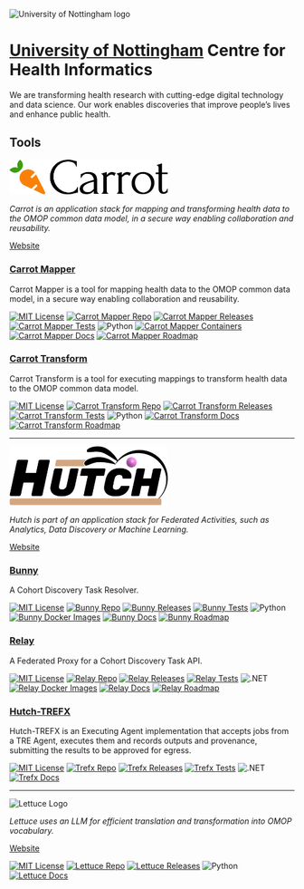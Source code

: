 ![University of Nottingham logo](https://avatars.githubusercontent.com/u/110397571?s=88 "University of Nottingham")
# [University of Nottingham](https://nottingham.ac.uk) Centre for Health Informatics

We are transforming health research with cutting-edge digital technology and data science. Our work enables discoveries that improve people’s lives and enhance public health. 

## Tools

<p align="left">
  <a href="https://carrot.ac.uk/" target="_blank">
  <picture>
    <source media="(prefers-color-scheme: dark)" srcset="https://raw.githubusercontent.com/Health-Informatics-UoN/carrot/main/images/logo-primary.png">
    <img alt="Carrot Logo" src="https://raw.githubusercontent.com/Health-Informatics-UoN/carrot/main/images/logo-primary.png" width="280"/>
  </picture>
  </a>
</p>

<em>Carrot is an application stack for mapping and transforming health data to the OMOP common data model, in a secure way enabling collaboration and reusability.</em>

[Website](https://carrot.ac.uk/)

### [Carrot Mapper][carrot-mapper-repo]

Carrot Mapper is a tool for mapping health data to the OMOP common data model, in a secure way enabling collaboration and reusability.

[![MIT License][license-badge]][carrot-mapper-repo]
[![Carrot Mapper Repo][github-badge]][carrot-mapper-repo]
[![Carrot Mapper Releases][carrot-mapper-releases-badge]][carrot-mapper-releases]
[![Carrot Mapper Tests][carrot-mapper-tests-badge]][carrot-mapper-tests]
![Python][python-badge]
[![Carrot Mapper Containers][docker-badge]][carrot-mapper-containers]
[![Carrot Mapper Docs][docs-badge]][carrot-mapper-docs]
[![Carrot Mapper Roadmap][roadmap-badge]][carrot-roadmap]

### [Carrot Transform][carrot-transform-repo]

Carrot Transform is a tool for executing mappings to transform health data to the OMOP common data model.

[![MIT License][license-badge]][carrot-Transform-repo]
[![Carrot Transform Repo][github-badge]][carrot-Transform-repo]
[![Carrot Transform Releases][carrot-Transform-releases-badge]][carrot-Transform-releases]
[![Carrot Transform Tests][carrot-Transform-tests-badge]][carrot-Transform-tests]
![Python][python-badge]
[![Carrot Transform Docs][docs-badge]][carrot-Transform-docs]
[![Carrot Transform Roadmap][roadmap-badge]][carrot-roadmap]

[carrot-mapper-repo]: https://github.com/Health-Informatics-UoN/carrot-mapper
[carrot-mapper-docs]: https://carrot.ac.uk/mapper/
[carrot-mapper-containers]: https://github.com/orgs/Health-Informatics-UoN/packages?tab=packages&q=carrot
[carrot-mapper-releases]: https://github.com/Health-Informatics-UoN/carrot-mapper/releases
[carrot-mapper-tests]: https://github.com/Health-Informatics-UoN/Carrot-Mapper/actions/workflows/test.yml
[carrot-mapper-releases-badge]: https://img.shields.io/github/v/tag/Health-Informatics-UoN/carrot-mapper
[carrot-mapper-tests-badge]: https://github.com/Health-Informatics-UoN/Carrot-Mapper/actions/workflows/test.yml/badge.svg
[carrot-roadmap]: https://github.com/orgs/Health-Informatics-UoN/projects/18

[carrot-transform-repo]: https://github.com/Health-Informatics-UoN/carrot-transform
[carrot-transform-docs]: https://carrot.ac.uk/transform/
[carrot-transform-releases]: https://github.com/Health-Informatics-UoN/carrot-transform/releases
[carrot-transform-tests]: https://github.com/Health-Informatics-UoN/carrot-transform/actions/workflows/pypi.publish.yml
[carrot-transform-releases-badge]: https://img.shields.io/github/v/tag/Health-Informatics-UoN/carrot-transform
[carrot-transform-tests-badge]: https://github.com/Health-Informatics-UoN/carrot-transform/actions/workflows/pypi.publish.yml/badge.svg

---

<p align="left">
  <picture>
    <img alt="Hutch Logo" src="https://raw.githubusercontent.com/Health-Informatics-UoN/hutch/refs/heads/main/website/public/images/hutch-logo-colour.svg" width="280"/>
  </picture>
</p>

<em>Hutch is part of an application stack for Federated Activities, such as Analytics, Data Discovery or Machine Learning.</em>

[Website][bunny-docs]

### [Bunny][bunny-repo]

A Cohort Discovery Task Resolver.

[![MIT License][license-badge]][bunny-repo]
[![Bunny Repo][github-badge]][bunny-repo]
[![Bunny Releases][bunny-releases-badge]][bunny-releases]
[![Bunny Tests][bunny-tests-badge]][bunny-tests]
![Python][python-badge]
[![Bunny Docker Images][docker-badge]][bunny-containers]
[![Bunny Docs][docs-badge]][bunny-docs]
[![Bunny Roadmap][roadmap-badge]][hutch-roadmap]

### [Relay][relay-repo]

A Federated Proxy for a Cohort Discovery Task API.

[![MIT License][license-badge]][relay-repo]
[![Relay Repo][github-badge]][relay-repo]
[![Relay Releases][relay-releases-badge]][relay-releases]
[![Relay Tests][relay-tests-badge]][relay-tests]
![.NET][dotnet-badge]
[![Relay Docker Images][docker-badge]][relay-containers]
[![Relay Docs][docs-badge]][relay-docs]
[![Relay Roadmap][roadmap-badge]][hutch-roadmap]

### [Hutch-TREFX][trefx-repo]

Hutch-TREFX is an Executing Agent implementation that accepts jobs from a TRE Agent, executes them and records outputs and provenance, submitting the results to be approved for egress.

[![MIT License][license-badge]][trefx-repo]
[![Trefx Repo][github-badge]][trefx-repo]
[![Trefx Releases][trefx-releases-badge]][trefx-releases]
[![Trefx Tests][trefx-tests-badge]][trefx-tests]
![.NET][dotnet-badge]
[![Trefx Docs][docs-badge]][trefx-docs]

[bunny-repo]: https://github.com/Health-Informatics-UoN/hutch-bunny
[bunny-docs]: https://health-informatics-uon.github.io/hutch/bunny
[bunny-containers]: https://github.com/Health-Informatics-UoN/hutch-bunny/pkgs/container/hutch%2Fbunny
[bunny-releases]: https://github.com/Health-Informatics-UoN/hutch-bunny/releases
[bunny-tests]: https://github.com/Health-Informatics-UoN/hutch-bunny/actions/workflows/check.run-tests.yml 
[bunny-releases-badge]: https://img.shields.io/github/v/tag/Health-Informatics-UoN/hutch-bunny
[bunny-tests-badge]: https://github.com/Health-Informatics-UoN/hutch-bunny/actions/workflows/check.run-tests.yml/badge.svg
[hutch-roadmap]: https://github.com/orgs/Health-Informatics-UoN/projects/22/views/1

[relay-repo]: https://github.com/Health-Informatics-UoN/hutch-relay
[relay-docs]: https://health-informatics-uon.github.io/hutch/relay
[relay-containers]: https://github.com/Health-Informatics-UoN/hutch-relay/pkgs/container/hutch%2Frelay
[relay-releases]: https://github.com/Health-Informatics-UoN/hutch-relay/releases
[relay-tests]: https://github.com/Health-Informatics-UoN/hutch-relay/actions/workflows/check.relay.build-test.yml
[relay-releases-badge]: https://img.shields.io/github/v/tag/Health-Informatics-UoN/hutch-relay
[relay-tests-badge]: https://github.com/Health-Informatics-UoN/hutch-relay/actions/workflows/check.relay.build-test.yml/badge.svg

[trefx-repo]: https://github.com/Health-Informatics-UoN/hutch-trefx
[trefx-docs]: https://health-informatics-uon.github.io/hutch-trefx/
[trefx-releases]: https://github.com/Health-Informatics-UoN/hutch-trefx/releases
[trefx-releases-badge]: https://img.shields.io/github/v/tag/Health-Informatics-UoN/hutch-trefx
[trefx-tests]: https://github.com/Health-Informatics-UoN/hutch-trefx/actions/workflows/build.HutchAgent.yml
[trefx-tests-badge]: https://github.com/Health-Informatics-UoN/hutch-trefx/actions/workflows/build.HutchAgent.yml/badge.svg

---

<p>
  <picture>
    <img alt="Lettuce Logo" src="https://health-informatics-uon.github.io/lettuce/_next/static/media/lettuce-logo.945352bb.svg" width="280"/>
  </picture>
</p>

<em>
Lettuce uses an LLM for efficient translation and transformation into OMOP vocabulary.
</em>


[Website][lettuce-docs]

[![MIT License][license-badge]][lettuce-repo]
[![Lettuce Repo][github-badge]][lettuce-repo]
[![Lettuce Releases][lettuce-releases-badge]][lettuce-releases]
![Python][python-badge]
[![Lettuce Docs][docs-badge]][lettuce-docs]


[lettuce-repo]: https://github.com/Health-Informatics-UoN/lettuce
[lettuce-docs]: https://health-informatics-uon.github.io/lettuce/
[lettuce-releases]: https://github.com/Health-Informatics-UoN/lettuce/releases
[lettuce-releases-badge]: https://img.shields.io/github/v/tag/Health-Informatics-UoN/lettuce

[license-badge]: https://img.shields.io/github/license/health-informatics-uon/hutch-bunny.svg
[dotnet-badge]: https://img.shields.io/badge/.NET-5C2D91?style=flat-square&logo=.net&logoColor=white
[python-badge]: https://img.shields.io/badge/Python-3776AB?style=flat-square&logo=python&logoColor=white
[docker-badge]: https://img.shields.io/badge/docker-%230db7ed.svg?style=flat-square&logo=docker&logoColor=white
[docs-badge]: https://img.shields.io/badge/docs-black?style=flat-square&labelColor=%23222
[roadmap-badge]: https://img.shields.io/badge/roadmap-blue?style=flat-square&labelColor=%230066cc
[github-badge]: https://img.shields.io/badge/github-black?style=flat-square&logo=github&logoColor=white
